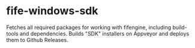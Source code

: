 # fife-windows-sdk

Fetches all required packages for working with fifengine, including build-tools and dependencies.
Builds "SDK" installers on Appveyor and deploys them to Github Releases.
